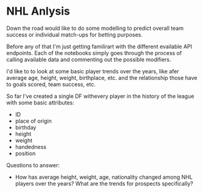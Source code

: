 # NHL Anlysis


Down the road would like to do some modelling to predict overall team success or individual match-ups for betting purposes.

Before any of that I'm just getting familirart with the different evailable API endpoints. Each of the notebooks simply goes through the process of calling available data and commenting out the possible modifiers.



I'd like to to look at some basic player trends over the years, like afer average age, height, weight, birthplace, etc. and the relationship those have to goals scored, team success, etc.

So far I've created a single DF withevery player in the history of the league with some basic attributes:
- ID
- place of origin
- birthday
- height
- weight
- handedness
- position

Questions to answer:
- How has average height, weight, age, nationality changed among NHL players over the years? What are the trends for prospects specifically?